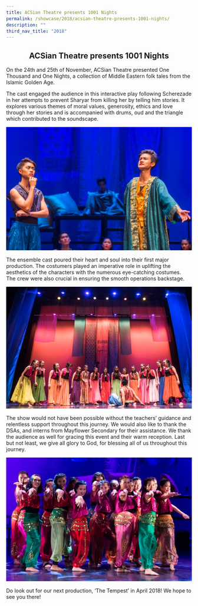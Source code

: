 ```yaml
---
title: ACSian Theatre presents 1001 Nights
permalink: /showcase/2018/acsian-theatre-presents-1001-nights/
description: ""
third_nav_title: "2018"
---
```

## <center> ACSian Theatre presents 1001 Nights </center>

On the 24th and 25th of November, ACSian Theatre presented One Thousand and One Nights, a collection of Middle Eastern folk tales from the Islamic Golden Age.

  

The cast engaged the audience in this interactive play following Scherezade in her attempts to prevent Sharyar from killing her by telling him stories. It explores various themes of moral values, generosity, ethics and love through her stories and is accompanied with drums, oud and the triangle which contributed to the soundscape.

![](/images/20171123_JOE_0055_WEBRES.jpeg)

The ensemble cast poured their heart and soul into their first major production. The costumers played an imperative role in uplifting the aesthetics of the characters with the numerous eye-catching costumes. The crew were also crucial in ensuring the smooth operations backstage.

![](/images/20171123_JOE_0275_WEBRES.jpeg)

The show would not have been possible without the teachers’ guidance and relentless support throughout this journey. We would also like to thank the DSAs, and interns from Mayflower Secondary for their assistance. We thank the audience as well for gracing this event and their warm reception. Last but not least, we give all glory to God, for blessing all of us throughout this journey.

![](/images/20171123_JOE_0507_WEBRES.jpeg)

Do look out for our next production, ‘The Tempest’ in April 2018! We hope to see you there!